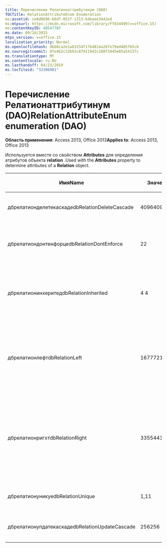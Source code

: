 ```yaml
---
title: Перечисление Релатионаттрибутинум (DAO)
TOCTitle: RelationAttributeEnum Enumeration
ms:assetid: ce8d0696-66d7-052f-1313-64baee3442ed
ms:mtpsurl: https://msdn.microsoft.com/library/Ff834499(v=office.15)
ms:contentKeyID: 48547787
ms.date: 09/18/2015
mtps_version: v=office.15
localization_priority: Normal
ms.openlocfilehash: dbb8ca2e1a63154f17bd814a26fe79ed405765cb
ms.sourcegitcommit: 8fe462c32b91c87911942c188f3445e85a54137c
ms.translationtype: MT
ms.contentlocale: ru-RU
ms.lasthandoff: 04/23/2019
ms.locfileid: "32306981"
---
```

# <a name="relationattributeenum-enumeration-dao"></a><span data-ttu-id="2ba9c-102">Перечисление Релатионаттрибутинум (DAO)</span><span class="sxs-lookup"><span data-stu-id="2ba9c-102">RelationAttributeEnum enumeration (DAO)</span></span>


<span data-ttu-id="2ba9c-103">**Область применения**: Access 2013, Office 2013</span><span class="sxs-lookup"><span data-stu-id="2ba9c-103">**Applies to**: Access 2013, Office 2013</span></span>

<span data-ttu-id="2ba9c-104">Используется вместе со свойством **Attributes** для определения атрибутов объекта **relation** .</span><span class="sxs-lookup"><span data-stu-id="2ba9c-104">Used with the **Attributes** property to determine attributes of a **Relation** object.</span></span>

<table>
<colgroup>
<col style="width: 33%" />
<col style="width: 33%" />
<col style="width: 33%" />
</colgroup>
<thead>
<tr class="header">
<th><p><span data-ttu-id="2ba9c-105">Имя</span><span class="sxs-lookup"><span data-stu-id="2ba9c-105">Name</span></span></p></th>
<th><p><span data-ttu-id="2ba9c-106">Значение</span><span class="sxs-lookup"><span data-stu-id="2ba9c-106">Value</span></span></p></th>
<th><p><span data-ttu-id="2ba9c-107">Описание</span><span class="sxs-lookup"><span data-stu-id="2ba9c-107">Description</span></span></p></th>
</tr>
</thead>
<tbody>
<tr class="odd">
<td><p><span data-ttu-id="2ba9c-108">дбрелатионделетекаскаде</span><span class="sxs-lookup"><span data-stu-id="2ba9c-108">dbRelationDeleteCascade</span></span></p></td>
<td><p><span data-ttu-id="2ba9c-109">4096</span><span class="sxs-lookup"><span data-stu-id="2ba9c-109">4096</span></span></p></td>
<td><p><span data-ttu-id="2ba9c-110">Удаление каскадом</span><span class="sxs-lookup"><span data-stu-id="2ba9c-110">Deletions cascade</span></span></p></td>
</tr>
<tr class="even">
<td><p><span data-ttu-id="2ba9c-111">дбрелатиондонтенфорце</span><span class="sxs-lookup"><span data-stu-id="2ba9c-111">dbRelationDontEnforce</span></span></p></td>
<td><p><span data-ttu-id="2ba9c-112">2</span><span class="sxs-lookup"><span data-stu-id="2ba9c-112">2</span></span></p></td>
<td><p><span data-ttu-id="2ba9c-113">Связь не применяется (нет ссылочной целостности)</span><span class="sxs-lookup"><span data-stu-id="2ba9c-113">Relationship not enforced (no referential integrity)</span></span></p></td>
</tr>
<tr class="odd">
<td><p><span data-ttu-id="2ba9c-114">дбрелатионинхеритед</span><span class="sxs-lookup"><span data-stu-id="2ba9c-114">dbRelationInherited</span></span></p></td>
<td><p><span data-ttu-id="2ba9c-115">4 </span><span class="sxs-lookup"><span data-stu-id="2ba9c-115">4</span></span></p></td>
<td><p><span data-ttu-id="2ba9c-116">Связь существует в базе данных, содержащей две связанные таблицы</span><span class="sxs-lookup"><span data-stu-id="2ba9c-116">Relationship exists in the database containing the two linked tables</span></span></p></td>
</tr>
<tr class="even">
<td><p><span data-ttu-id="2ba9c-117">дбрелатионлефт</span><span class="sxs-lookup"><span data-stu-id="2ba9c-117">dbRelationLeft</span></span></p></td>
<td><p><span data-ttu-id="2ba9c-118">16777216</span><span class="sxs-lookup"><span data-stu-id="2ba9c-118">16777216</span></span></p></td>
<td><p><span data-ttu-id="2ba9c-119">Только Microsoft Access.</span><span class="sxs-lookup"><span data-stu-id="2ba9c-119">Microsoft Access only.</span></span> <span data-ttu-id="2ba9c-120">В представлении конструктора отображать левое соединение как тип соединения по умолчанию.</span><span class="sxs-lookup"><span data-stu-id="2ba9c-120">In Design view, display a LEFT JOIN as the default join type.</span></span></p></td>
</tr>
<tr class="odd">
<td><p><span data-ttu-id="2ba9c-121">дбрелатионригхт</span><span class="sxs-lookup"><span data-stu-id="2ba9c-121">dbRelationRight</span></span></p></td>
<td><p><span data-ttu-id="2ba9c-122">33554432</span><span class="sxs-lookup"><span data-stu-id="2ba9c-122">33554432</span></span></p></td>
<td><p><span data-ttu-id="2ba9c-123">Только Microsoft Access.</span><span class="sxs-lookup"><span data-stu-id="2ba9c-123">Microsoft Access only.</span></span> <span data-ttu-id="2ba9c-124">В представлении конструктора отображать ПРАВОе присоединение в качестве типа соединения по умолчанию.</span><span class="sxs-lookup"><span data-stu-id="2ba9c-124">In Design view, display a RIGHT JOIN as the default join type.</span></span></p></td>
</tr>
<tr class="even">
<td><p><span data-ttu-id="2ba9c-125">дбрелатионуникуе</span><span class="sxs-lookup"><span data-stu-id="2ba9c-125">dbRelationUnique</span></span></p></td>
<td><p><span data-ttu-id="2ba9c-126">1,1</span><span class="sxs-lookup"><span data-stu-id="2ba9c-126">1</span></span></p></td>
<td><p><span data-ttu-id="2ba9c-127">Отношение "один к одному"</span><span class="sxs-lookup"><span data-stu-id="2ba9c-127">One-to-one relationship</span></span></p></td>
</tr>
<tr class="odd">
<td><p><span data-ttu-id="2ba9c-128">дбрелатионупдатекаскаде</span><span class="sxs-lookup"><span data-stu-id="2ba9c-128">dbRelationUpdateCascade</span></span></p></td>
<td><p><span data-ttu-id="2ba9c-129">256</span><span class="sxs-lookup"><span data-stu-id="2ba9c-129">256</span></span></p></td>
<td><p><span data-ttu-id="2ba9c-130">Обновление каскадом</span><span class="sxs-lookup"><span data-stu-id="2ba9c-130">Updates cascade</span></span></p></td>
</tr>
</tbody>
</table>

